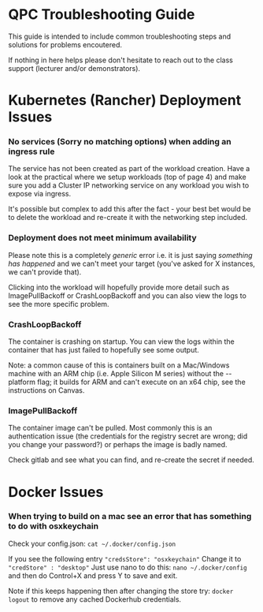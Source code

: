 # QPC Troubleshooting Guide

This guide is intended to include common troubleshooting steps and solutions for problems encoutered.

If nothing in here helps please don't hesitate to reach out to the class support (lecturer and/or demonstrators).


# Kubernetes (Rancher) Deployment Issues

### No services (Sorry no matching options) when adding an ingress rule

The service has not been created as part of the workload creation. Have a look at the practical where we setup workloads (top of page 4) and make sure you add a Cluster IP networking service on any workload you wish to expose via ingress.

It's possible but complex to add this after the fact - your best bet would be to delete the workload and re-create it with the networking step included.

### Deployment does not meet minimum availability

Please note this is a completely *generic* error i.e. it is just saying _something has happened_ and we can't meet your target (you've asked for X instances, we can't provide that).

Clicking into the workload will hopefully provide more detail such as ImagePullBackoff or CrashLoopBackoff and you can also view the logs to see the more specific problem.

### CrashLoopBackoff

The container is crashing on startup. You can view the logs within the container that has just failed to hopefully see some output.

Note: a common cause of this is containers built on a Mac/Windows machine with an ARM chip (i.e. Apple Silicon M series) without the --platform flag; it builds for ARM and can't execute on an x64 chip, see the instructions on Canvas.

### ImagePullBackoff

The container image can't be pulled. Most commonly this is an authentication issue (the credentials for the registry secret are wrong; did you change your password?) or perhaps the image is badly named.

Check gitlab and see what you can find, and re-create the secret if needed.

# Docker Issues

### When trying to build on a mac see an error that has something to do with osxkeychain

Check your config.json:
```cat ~/.docker/config.json```

If you see the following entry ```"credsStore": "osxkeychain"```
Change it to 
```"credStore" : "desktop"```
Just use nano to do this:
```nano ~/.docker/config``` and then do Control+X and press Y to save and exit.

Note if this keeps happening then after changing the store try: ```docker logout``` to remove any cached Dockerhub credentials.
